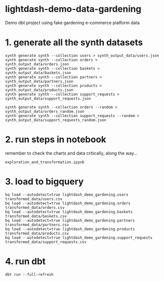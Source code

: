 # lightdash-demo-data-gardening
Demo dbt project using fake gardening e-commerce platform data

# 1. generate all the synth datasets
```
synth generate synth --collection users > synth_output_data/users.json
synth generate synth --collection orders > synth_output_data/orders.json
synth generate synth --collection baskets > synth_output_data/baskets.json
synth generate synth --collection partners > synth_output_data/partners.json
synth generate synth --collection products > synth_output_data/products.json
synth generate synth --collection support_requests > synth_output_data/support_requests.json

synth generate synth --collection orders --random > synth_output_data/orders_random.json
synth generate synth --collection support_requests --random > synth_output_data/support_requests_random.json
```
# 2. run steps in notebook
remember to check the charts and data critically, along the way...
```
exploration_and_transformation.ipynb
```
# 3. load to bigquery

```
bq load --autodetect=true lightdash_demo_gardening.users transformed_data/users.csv
bq load --autodetect=true lightdash_demo_gardening.orders transformed_data/orders.csv
bq load --autodetect=true lightdash_demo_gardening.baskets transformed_data/baskets.csv
bq load --autodetect=true lightdash_demo_gardening.partners transformed_data/partners.csv
bq load --autodetect=true lightdash_demo_gardening.products transformed_data/products.csv
bq load --autodetect=true lightdash_demo_gardening.support_requests transformed_data/support_requests.csv
```

# 4. run dbt

```
dbt run --full-refresh
```